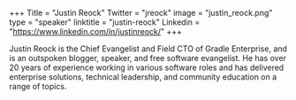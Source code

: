 +++
Title = "Justin Reock"
Twitter = "jreock"
image = "justin_reock.png"
type = "speaker"
linktitle = "justin-reock"
Linkedin = "https://www.linkedin.com/in/justinreock/"
+++

Justin Reock is the Chief Evangelist and Field CTO of Gradle Enterprise, and is an outspoken blogger, speaker, and free software evangelist. He has over 20 years of experience working in various software roles and has delivered enterprise solutions, technical leadership, and community education on a range of topics.